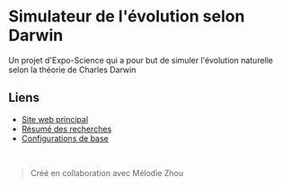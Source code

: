 # Simulateur de l'évolution selon Darwin

Un projet d'Expo-Science qui a pour but de simuler l'évolution naturelle selon la théorie de Charles Darwin

## Liens

- [Site web principal](https://simulateur-evolution-darwin.netlify.app/)
- [Résumé des recherches](https://docs.google.com/document/d/1-0XiVGQqNu3fPAFKN3vtxdBR2Abm4OA3ouX9kTg74Gk)
- [Configurations de base](https://github.com/Samuel-Martineau/Simulateur-Evolution-Darwin/tree/master/simulator/src/assets)

<br>

> Créé en collaboration avec Mélodie Zhou
